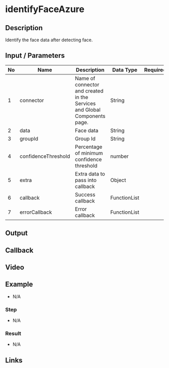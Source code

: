 # identifyFaceAzure

## Description

Identify the face data after detecting face.

## Input / Parameters

| No | Name | Description | Data Type | Required |
| ------ | ------ | ------ |------ | ------ |
| 1 | connector | Name of connector and created in the Services and Global Components page. | String |   |
| 2 | data | Face data | String |  | 
| 3 | groupId | Group Id | String |  | 
| 4 | confidenceThreshold | Percentage of minimum confidence threshold | number |  | 
| 5 | extra | Extra data to pass into callback | Object |  | 
| 6 | callback | Success callback | FunctionList |  | 
| 7 | errorCallback | Error callback | FunctionList |  | 

## Output

## Callback

## Video

## Example

- N/A

### Step

- N/A

### Result

- N/A

## Links